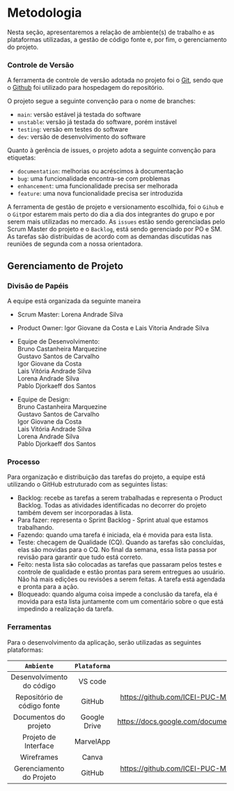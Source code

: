 
# Metodologia

Nesta seção, apresentaremos a relação de ambiente(s) de trabalho e as plataformas utilizadas, a gestão de código fonte e, por fim, o gerenciamento do projeto.

### Controle de Versão

A ferramenta de controle de versão adotada no projeto foi o
[Git](https://git-scm.com/), sendo que o [Github](https://github.com)
foi utilizado para hospedagem do repositório.

O projeto segue a seguinte convenção para o nome de branches:

- `main`: versão estável já testada do software
- `unstable`: versão já testada do software, porém instável
- `testing`: versão em testes do software
- `dev`: versão de desenvolvimento do software

Quanto à gerência de issues, o projeto adota a seguinte convenção para
etiquetas:

- `documentation`: melhorias ou acréscimos à documentação
- `bug`: uma funcionalidade encontra-se com problemas
- `enhancement`: uma funcionalidade precisa ser melhorada
- `feature`: uma nova funcionalidade precisa ser introduzida

A ferramenta de gestão de projeto e versionamento escolhida, foi o `Gihub` e o `Git`por estarem mais perto do dia a dia dos integrantes do grupo e por serem mais utilizadas no mercado. As `issues` estão sendo gerenciadas pelo Scrum Master do projeto e o `Backlog`, está sendo gerenciado por PO e SM. As tarefas são distribuidas de acordo com as demandas discutidas nas reuniões de segunda com a nossa orientadora. 

## Gerenciamento de Projeto

### Divisão de Papéis
A equipe está organizada da seguinte maneira <br>

* Scrum Master: Lorena Andrade Silva <br>
* Product Owner: Igor Giovane da Costa e Lais Vitoria Andrade Silva <br>
* Equipe de Desenvolvimento: <br>
                              Bruno Castanheira Marquezine <br>
                              Gustavo Santos de Carvalho <br>
                              Igor Giovane da Costa <br>
                              Lais Vitória Andrade Silva <br>
                              Lorena Andrade Silva <br>
                              Pablo Djorkaeff dos Santos <br>
                             
* Equipe de Design: <br>
                              Bruno Castanheira Marquezine <br>
                              Gustavo Santos de Carvalho <br>
                              Igor Giovane da Costa <br>
                              Lais Vitória Andrade Silva <br>
                              Lorena Andrade Silva <br>
                              Pablo Djorkaeff dos Santos <br>

### Processo

Para organização e distribuição das tarefas do projeto, a equipe está utilizando o GitHub estruturado com as seguintes listas: <br>

*	Backlog: recebe as tarefas a serem trabalhadas e representa o Product Backlog. Todas as atividades identificadas no decorrer do projeto também devem ser incorporadas à lista. 
*	Para fazer: representa o Sprint Backlog - Sprint atual que estamos trabalhando. 
* Fazendo: quando uma tarefa é iniciada, ela é movida para esta lista. 	
* Teste: checagem de Qualidade (CQ). Quando as tarefas são concluídas, elas são movidas para o CQ. No final da semana, essa lista passa por revisão para garantir que tudo está correto. 	
* Feito: nesta lista são colocadas as tarefas que passaram pelos testes e controle de qualidade e estão prontas para serem entregues ao usuário. Não há mais edições ou revisões a serem feitas. A tarefa está agendada e pronta para a ação.
* Bloqueado: quando alguma coisa impede a conclusão da tarefa, ela é movida para esta lista juntamente com um comentário sobre o que está impedindo a realização da tarefa.


### Ferramentas

Para o desenvolvimento da aplicação, serão utilizadas as seguintes plataformas: 

|`Ambiente`|`Plataforma` |`Link de Acesso` |
|:------------------:|:------------------:|:------------------:|
|Desenvolvimento do código|VS code||
|Repositório de código fonte|GitHub|https://github.com/ICEI-PUC-Minas-PMV-ADS/pmv-ads-2021-2-e2-proj-int-t2-plataforma-anime|
|Documentos do projeto|Google Drive|https://docs.google.com/document/d/1yOVHI558cE0wVAQ3fvDRtdO_p0sGs6XfRDbaWQxFyjs/edit|
|Projeto de Interface|MarvelApp||
|Wireframes|Canva||
|Gerenciamento do Projeto|GitHub|https://github.com/ICEI-PUC-Minas-PMV-ADS/pmv-ads-2021-2-e2-proj-int-t2-plataforma-anime|




